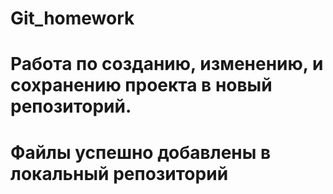 # Git_homework
# Работа по созданию, изменению, и сохранению проекта в новый репозиторий.
# Файлы успешно добавлены в локальный репозиторий
